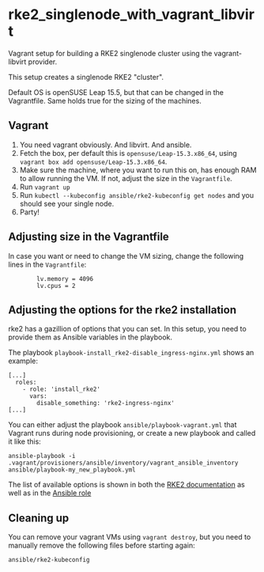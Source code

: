 # rke2_singlenode_with_vagrant_libvirt

Vagrant setup for building a RKE2 singlenode cluster using the vagrant-libvirt provider.

This setup creates a singlenode RKE2 "cluster".

Default OS is openSUSE Leap 15.5, but that can be changed in the Vagrantfile. Same holds true for the sizing of the machines.

## Vagrant

1. You need vagrant obviously. And libvirt. And ansible.
2. Fetch the box, per default this is `opensuse/Leap-15.3.x86_64`, using `vagrant box add opensuse/Leap-15.3.x86_64`.
3. Make sure the machine, where you want to run this on, has enough RAM to allow running the VM. If not, adjust the size in the `Vagrantfile`.
4. Run `vagrant up`
5. Run `kubectl --kubeconfig ansible/rke2-kubeconfig get nodes` and you should see your single node.
6. Party!

## Adjusting size in the Vagrantfile

In case you want or need to change the VM sizing, change the following lines in the `Vagrantfile`:
```
        lv.memory = 4096
        lv.cpus = 2
```

## Adjusting the options for the rke2 installation

rke2 has a gazillion of options that you can set. In this setup, you need to provide them as Ansible variables in the playbook.

The playbook `playbook-install_rke2-disable_ingress-nginx.yml` shows an example:
```
[...]
  roles:
    - role: 'install_rke2'
      vars:
        disable_something: 'rke2-ingress-nginx'
[...]
```

You can either adjust the playbook `ansible/playbook-vagrant.yml` that Vagrant runs during node provisioning, or create a new playbook and called it like this:
```
ansible-playbook -i .vagrant/provisioners/ansible/inventory/vagrant_ansible_inventory ansible/playbook-my_new_playbook.yml
```

The list of available options is shown in both the [RKE2 documentation](https://docs.rke2.io/install/install_options/server_config/) as well as in the [Ansible role](https://github.com/johanneskastl/ansible-role-install_rke2)

## Cleaning up

You can remove your vagrant VMs using `vagrant destroy`, but you need to manually remove the following files before starting again:
```bash
ansible/rke2-kubeconfig
```

